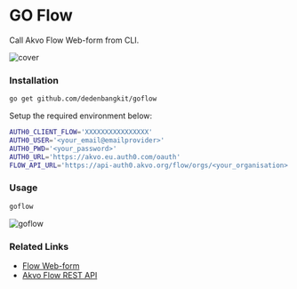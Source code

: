 # GO Flow

Call Akvo Flow Web-form from CLI.

![cover](https://user-images.githubusercontent.com/3245109/93149946-0733b780-f722-11ea-8a5d-f983ae16e84d.jpg)

### Installation

```bash
go get github.com/dedenbangkit/goflow
```

Setup the required environment below:

```bash
AUTH0_CLIENT_FLOW='XXXXXXXXXXXXXXXX'
AUTH0_USER='<your_email@emailprovider>'
AUTH0_PWD='<your_password>'
AUTH0_URL='https://akvo.eu.auth0.com/oauth'
FLOW_API_URL='https://api-auth0.akvo.org/flow/orgs/<your_organisation>'
```

### Usage

```bash
goflow
```
![goflow](https://user-images.githubusercontent.com/3245109/93194120-ed21c580-f771-11ea-806c-208a9cb4670f.gif)

### Related Links

- [Flow Web-form](https://flowsupport.akvo.org/article/show/111363-webforms)
- [Akvo Flow REST API](https://github.com/akvo/akvo-flow-api/wiki/Akvo-Flow-REST-API)
